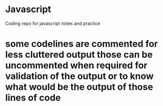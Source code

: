 # Javascript
Coding repo for javascript notes and practice
# some codelines are commented for less cluttered output those can be uncommented when required for validation of the output or to know what would be the output of those lines of code
